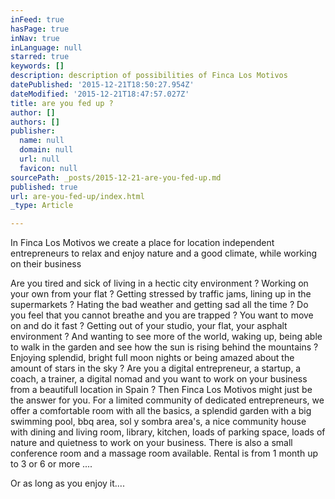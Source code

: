 ```yaml
---
inFeed: true
hasPage: true
inNav: true
inLanguage: null
starred: true
keywords: []
description: description of possibilities of Finca Los Motivos
datePublished: '2015-12-21T18:50:27.954Z'
dateModified: '2015-12-21T18:47:57.027Z'
title: are you fed up ?
author: []
authors: []
publisher:
  name: null
  domain: null
  url: null
  favicon: null
sourcePath: _posts/2015-12-21-are-you-fed-up.md
published: true
url: are-you-fed-up/index.html
_type: Article

---
```

In
Finca Los Motivos we create a place for location independent
entrepreneurs to relax and enjoy nature and a good climate, while
working on their business

Are
you tired and sick of living in a hectic city environment ? Working
on your own from your flat ? Getting stressed by traffic jams, lining
up in the supermarkets ? Hating the bad weather and getting sad all
the time ? Do you feel that you cannot breathe and you are trapped ?
You want to move on and do
it fast ? Getting out of your studio, your flat, your asphalt
environment ? And wanting to see more of the world, waking up, being
able to walk in the garden and see how the sun is rising behind the mountains ?
Enjoying splendid, bright full moon nights or being amazed about the
amount of stars in the sky ? Are you a digital entrepreneur, a
startup, a coach, a trainer, a digital nomad and you want to work on
your business from a beautifull location in Spain ? Then Finca Los
Motivos might just be the answer for you. For a limited community of
dedicated entrepreneurs, we offer a comfortable room with all the
basics, a splendid garden with a big swimming pool, bbq area, sol y
sombra area's, a nice community house with dining and living room,
library, kitchen, loads of parking space, loads of nature and
quietness to work on your business. There is also a small conference
room and a massage room available. Rental is from 1 month up to 3 or
6 or more ....

Or as
long as you enjoy it....